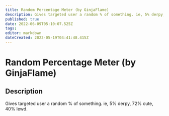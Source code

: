 ```yaml
---
title: Random Percentage Meter (by GinjaFlame)
description: Gives targeted user a random % of something. ie, 5% derpy, 72% cute, 40% lewd.
published: true
date: 2022-06-09T05:10:07.525Z
tags: 
editor: markdown
dateCreated: 2022-05-19T04:41:48.415Z
---
```


# Random Percentage Meter (by GinjaFlame)

## Description
Gives targeted user a random % of something. ie, 5% derpy, 72% cute, 40% lewd.